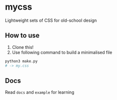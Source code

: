 # mycss

Lightweight sets of CSS for old-school design

## How to use

1. Clone this!
2. Use following command to build a minimalised file

```bash
python3 make.py
# -> my.css
```

## Docs

Read `docs` and `example` for learning

